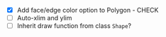 - [x] Add face/edge color option to Polygon - CHECK
- [ ] Auto-xlim and ylim
- [ ] Inherit draw function from class `Shape`?
